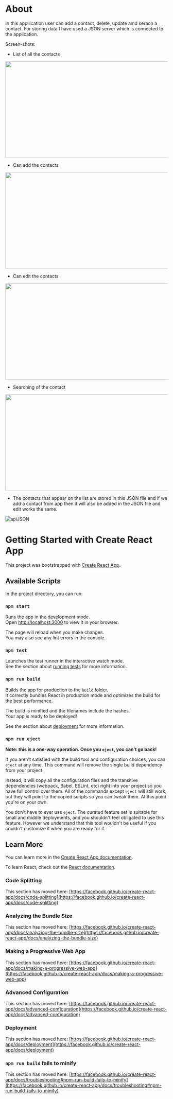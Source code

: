 # About
In this appliication user can add a contact, delete, update amd serach a contact. For storing data I have used a JSON server which is connected to the application.

Screen-shots:

- List of all the contacts
<img src="https://user-images.githubusercontent.com/46750877/147806092-e7bf76d2-14cd-4488-bcb6-a50ae6e78ae6.PNG" height="300" width="800">

- Can add the contacts 
<img src="https://user-images.githubusercontent.com/46750877/147806096-f1e29b8c-2cfc-4076-a524-7f78b1933265.PNG" height="300" width="800">

- Can edit the contacts
<img src="https://user-images.githubusercontent.com/46750877/147806095-b2cdcc0d-d3b4-4839-809e-2a791a8284e5.PNG" height="300" width="800">

- Searching of the contact
<img src="https://user-images.githubusercontent.com/46750877/147806094-8d322275-6bb5-4edb-8bef-3d44d73df7e0.PNG" height="300" width="800">

- The contacts that appear on the list are stored in this JSON file and if we add a contact from app then it will also be added in the JSON file and edit works the same.

![apiJSON](https://user-images.githubusercontent.com/46750877/147806091-4053ed19-a28a-4a7d-b7a9-105299418de2.PNG)



# Getting Started with Create React App

This project was bootstrapped with [Create React App](https://github.com/facebook/create-react-app).

## Available Scripts

In the project directory, you can run:

### `npm start`

Runs the app in the development mode.\
Open [http://localhost:3000](http://localhost:3000) to view it in your browser.

The page will reload when you make changes.\
You may also see any lint errors in the console.

### `npm test`

Launches the test runner in the interactive watch mode.\
See the section about [running tests](https://facebook.github.io/create-react-app/docs/running-tests) for more information.

### `npm run build`

Builds the app for production to the `build` folder.\
It correctly bundles React in production mode and optimizes the build for the best performance.

The build is minified and the filenames include the hashes.\
Your app is ready to be deployed!

See the section about [deployment](https://facebook.github.io/create-react-app/docs/deployment) for more information.

### `npm run eject`

**Note: this is a one-way operation. Once you `eject`, you can't go back!**

If you aren't satisfied with the build tool and configuration choices, you can `eject` at any time. This command will remove the single build dependency from your project.

Instead, it will copy all the configuration files and the transitive dependencies (webpack, Babel, ESLint, etc) right into your project so you have full control over them. All of the commands except `eject` will still work, but they will point to the copied scripts so you can tweak them. At this point you're on your own.

You don't have to ever use `eject`. The curated feature set is suitable for small and middle deployments, and you shouldn't feel obligated to use this feature. However we understand that this tool wouldn't be useful if you couldn't customize it when you are ready for it.

## Learn More

You can learn more in the [Create React App documentation](https://facebook.github.io/create-react-app/docs/getting-started).

To learn React, check out the [React documentation](https://reactjs.org/).

### Code Splitting

This section has moved here: [https://facebook.github.io/create-react-app/docs/code-splitting](https://facebook.github.io/create-react-app/docs/code-splitting)

### Analyzing the Bundle Size

This section has moved here: [https://facebook.github.io/create-react-app/docs/analyzing-the-bundle-size](https://facebook.github.io/create-react-app/docs/analyzing-the-bundle-size)

### Making a Progressive Web App

This section has moved here: [https://facebook.github.io/create-react-app/docs/making-a-progressive-web-app](https://facebook.github.io/create-react-app/docs/making-a-progressive-web-app)

### Advanced Configuration

This section has moved here: [https://facebook.github.io/create-react-app/docs/advanced-configuration](https://facebook.github.io/create-react-app/docs/advanced-configuration)

### Deployment

This section has moved here: [https://facebook.github.io/create-react-app/docs/deployment](https://facebook.github.io/create-react-app/docs/deployment)

### `npm run build` fails to minify

This section has moved here: [https://facebook.github.io/create-react-app/docs/troubleshooting#npm-run-build-fails-to-minify](https://facebook.github.io/create-react-app/docs/troubleshooting#npm-run-build-fails-to-minify)

